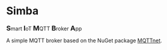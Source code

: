 # Simba

<font size="4">**S**</font>mart <font size="4">**I**</font>oT <font size="4">**M**</font>QTT <font size="4">**B**</font>roker <font size="4">**A**</font>pp

A simple MQTT broker based on the NuGet package [MQTTnet](https://github.com/dotnet/MQTTnet).
